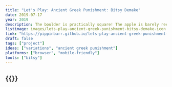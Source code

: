 ```yaml
---
title: "Let's Play: Ancient Greek Punishment: Bitsy Demake"
date: 2019-07-17
year: 2019
description: The boulder is practically square! The apple is barely recognisable! Yet you push! Yet you reach! Yet you strain! Yet you weep! Punishment knows no minimum resolution!
listimage: images/lets-play-ancient-greek-punishment-bitsy-demake-icon.png
link: "https://pippinbarr.github.io/lets-play-ancient-greek-punishment-bitsy-demake/info/"
draft: false
tags: ["project"]
ideas: ["variations", "ancient greek punishment"]
platforms: ["browser", "mobile-friendly"]
tools: ["bitsy"]
---
```


## {{<param title >}}
